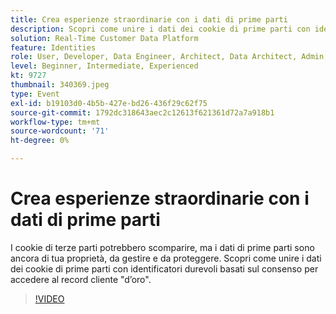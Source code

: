 ```yaml
---
title: Crea esperienze straordinarie con i dati di prime parti
description: Scopri come unire i dati dei cookie di prime parti con identificatori durevoli basati sul consenso per accedere al record d’oro dei clienti.
solution: Real-Time Customer Data Platform
feature: Identities
role: User, Developer, Data Engineer, Architect, Data Architect, Admin, Leader
level: Beginner, Intermediate, Experienced
kt: 9727
thumbnail: 340369.jpeg
type: Event
exl-id: b19103d0-4b5b-427e-bd26-436f29c62f75
source-git-commit: 1792dc318643aec2c12613f621361d72a7a918b1
workflow-type: tm+mt
source-wordcount: '71'
ht-degree: 0%

---
```


# Crea esperienze straordinarie con i dati di prime parti

I cookie di terze parti potrebbero scomparire, ma i dati di prime parti sono ancora di tua proprietà, da gestire e da proteggere. Scopri come unire i dati dei cookie di prime parti con identificatori durevoli basati sul consenso per accedere al record cliente &quot;d’oro&quot;.

>[!VIDEO](https://video.tv.adobe.com/v/340369/?quality=12&learn=on)
